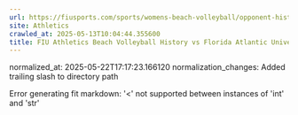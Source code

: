 ```yaml
---
url: https://fiusports.com/sports/womens-beach-volleyball/opponent-history/florida-atlantic-university/4/
site: Athletics
crawled_at: 2025-05-13T10:04:44.355600
title: FIU Athletics Beach Volleyball History vs Florida Atlantic University
---
```

normalized_at: 2025-05-22T17:17:23.166120
normalization_changes: Added trailing slash to directory path

Error generating fit markdown: '<' not supported between instances of 'int' and 'str'
